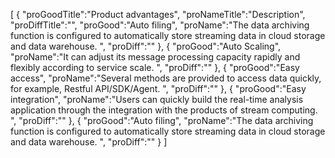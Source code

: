 [
	{
		"proGoodTitle":"Product advantages",
		"proNameTitle":"Description",
		"proDiffTitle":"",
		"proGood":"Auto filing",
		"proName":"The data archiving function is configured to automatically store streaming data in cloud storage and data warehouse.                      ",
		"proDiff":""
	},
	{
		"proGood":"Auto Scaling",
		"proName":"It can adjust its message processing capacity rapidly and flexibly according to service scale.                           ",
		"proDiff":""
	},
	{
		"proGood":"Easy access",
		"proName":"Several methods are provided to access data quickly, for example, Restful API/SDK/Agent.                         ",
		"proDiff":""
	},
	{
		"proGood":"Easy integration",
		"proName":"Users can quickly build the real-time analysis application through the integration with the products of stream computing.                       ",
		"proDiff":""
	},
	{
		"proGood":"Auto filing",
		"proName":"The data archiving function is configured to automatically store streaming data in cloud storage and data warehouse.                      ",
		"proDiff":""
	}
]